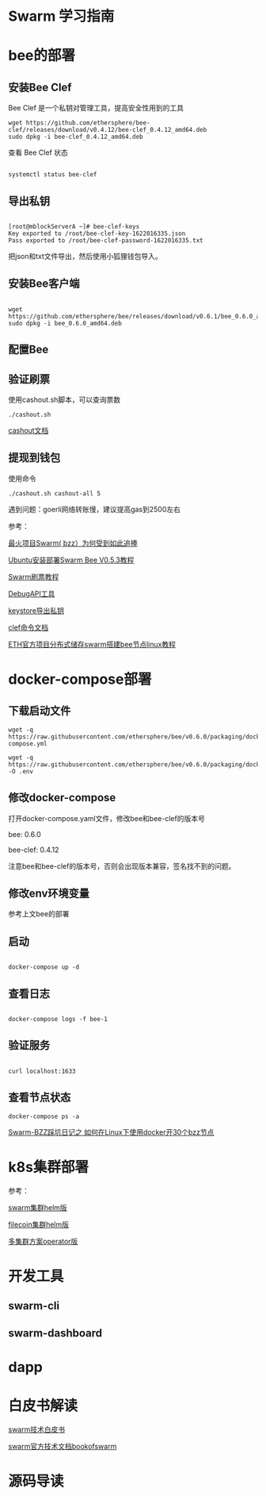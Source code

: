 
<h1>Swarm 学习指南</h>

# bee的部署

## 安装Bee Clef

Bee Clef 是一个私钥对管理工具，提高安全性用到的工具

```
wget https://github.com/ethersphere/bee-clef/releases/download/v0.4.12/bee-clef_0.4.12_amd64.deb
sudo dpkg -i bee-clef_0.4.12_amd64.deb

```

查看 Bee Clef 状态

```

systemctl status bee-clef

```

## 导出私钥

```

[root@mblockServerA ~]# bee-clef-keys
Key exported to /root/bee-clef-key-1622016335.json
Pass exported to /root/bee-clef-password-1622016335.txt

```

把json和txt文件导出，然后使用小狐狸钱包导入。

## 安装Bee客户端

```

wget https://github.com/ethersphere/bee/releases/download/v0.6.1/bee_0.6.0_amd64.deb
sudo dpkg -i bee_0.6.0_amd64.deb

```

## 配置Bee

## 验证刷票

使用cashout.sh脚本，可以查询票数

```
./cashout.sh
```

[cashout文档](https://docs.ethswarm.org/docs/working-with-bee/cashing-out)

## 提现到钱包

使用命令

```
./cashout.sh cashout-all 5
```

遇到问题：goerli网络转账慢，建议提高gas到2500左右



参考：

[最火项目Swarm( bzz）为何受到如此追捧](https://www.163.com/dy/article/GA9PK2O405149MB5.html)

[Ubuntu安装部署Swarm Bee V0.5.3教程](https://www.yuque.com/daxiansheng-ohldj/ilm2lv/nccrxg)

[Swarm刷票教程](https://vlambda.com/wz_7iIczyfM1kw.html)

[DebugAPI工具](https://docs.ethswarm.org/debug-api/)

[keystore导出私钥](https://www.yundongfang.com/Yun41920.html)


[clef命令文档](https://geth.ethereum.org/docs/clef/tutorial)

[ETH官方项目分布式储存swarm搭建bee节点linux教程](https://www.jinse.com/news/blockchain/1097799.html)


# docker-compose部署

## 下载启动文件

```
wget -q https://raw.githubusercontent.com/ethersphere/bee/v0.6.0/packaging/docker/docker-compose.yml

wget -q https://raw.githubusercontent.com/ethersphere/bee/v0.6.0/packaging/docker/env -O .env

```

## 修改docker-compose

打开docker-compose.yaml文件，修改bee和bee-clef的版本号

bee: 0.6.0

bee-clef: 0.4.12

注意bee和bee-clef的版本号，否则会出现版本兼容，签名找不到的问题。

## 修改env环境变量

参考上文bee的部署

## 启动

```

docker-compose up -d

```

## 查看日志

```

docker-compose logs -f bee-1

```

## 验证服务

```

curl localhost:1633

```

## 查看节点状态

```
docker-compose ps -a
```

[Swarm-BZZ踩坑日记之 如何在Linux下使用docker开30个bzz节点](https://blog.csdn.net/Z1404686551/article/details/117486604)

# k8s集群部署

参考：

[swarm集群helm版](https://github.com/ethersphere/helm)

[filecoin集群helm版](https://github.com/glifio/filecoin-chart)

[多集群方案operator版](https://github.com/kotalco/kotal)

# 开发工具

## swarm-cli

## swarm-dashboard
 
 # dapp

 # 白皮书解读

[swarm技术白皮书](https://chinapeace.github.io/pdf/latest.bookofswarm.eth.ZH_CN.pdf)

[swarm官方技术文档bookofswarm](https://gateway.ethswarm.org/bzz/latest.bookofswarm.eth/)

 # 源码导读